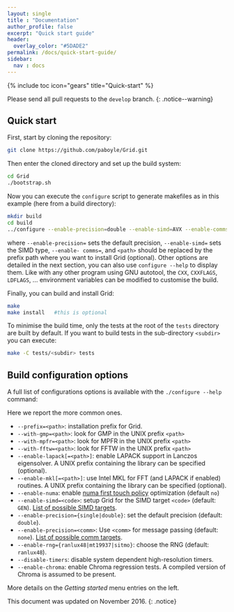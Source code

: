 ```yaml
---
layout: single
title : "Documentation"
author_profile: false
excerpt: "Quick start guide"
header:
  overlay_color: "#5DADE2"
permalink: /docs/quick-start-guide/
sidebar:
  nav : docs
---
```

{% include toc icon="gears" title="Quick-start" %}

Please send all pull requests to the `develop` branch.
{: .notice--warning}

## Quick start
First, start by cloning the repository:

``` bash
git clone https://github.com/paboyle/Grid.git
```

Then enter the cloned directory and set up the build system:

``` bash
cd Grid
./bootstrap.sh
```

Now you can execute the `configure` script to generate makefiles as in this example (here from a build directory):

``` bash
mkdir build
cd build
../configure --enable-precision=double --enable-simd=AVX --enable-comms=mpi-auto --prefix=<path>
```

where `--enable-precision=` sets the default precision,
`--enable-simd=` sets the SIMD type, `--enable-
comms=`, and `<path>` should be replaced by the prefix path where you want to
install Grid (optional). Other options are detailed in the next section, you can also use `configure
--help` to display them. Like with any other program using GNU autotool, the
`CXX`, `CXXFLAGS`, `LDFLAGS`, ... environment variables can be modified to
customise the build.

Finally, you can build and install Grid:

``` bash
make
make install   #this is optional
```

To minimise the build time, only the tests at the root of the `tests` directory are built by default. If you want to build tests in the sub-directory `<subdir>` you can execute:

``` bash
make -C tests/<subdir> tests
```

## Build configuration options

A full list of configurations options is available with the `./configure --help` command: 

Here we report the more common ones. 

- `--prefix=<path>`: installation prefix for Grid.
- `--with-gmp=<path>`: look for GMP in the UNIX prefix `<path>`
- `--with-mpfr=<path>`: look for MPFR in the UNIX prefix `<path>`
- `--with-fftw=<path>`: look for FFTW in the UNIX prefix `<path>`
- `--enable-lapack[=<path>]`: enable LAPACK support in Lanczos eigensolver. A UNIX prefix containing the library can be specified (optional).
- `--enable-mkl[=<path>]`: use Intel MKL for FFT (and LAPACK if enabled) routines. A UNIX prefix containing the library can be specified (optional).
- `--enable-numa`: enable [numa first touch policy](http://queue.acm.org/detail.cfm?id=2513149) optimization (default `no`)
- `--enable-simd=<code>`: setup Grid for the SIMD target `<code>` (default: `GEN`). [List of possible SIMD targets](/Grid/docs/simd_targets/).
- `--enable-precision={single|double}`: set the default precision (default: `double`).
- `--enable-precision=<comm>`: Use `<comm>` for message passing (default: `none`). [List of possible comm targets](/Grid/docs/comm_interfaces/). 
- `--enable-rng={ranlux48|mt19937|sitmo}`: choose the RNG (default: `ranlux48`).
- `--disable-timers`: disable system dependent high-resolution timers.
- `--enable-chroma`: enable Chroma regression tests. A compiled version of Chroma is assumed to be present. 


More details on the *Getting started* menu entries on the left. 


This document was updated on November 2016. 
{: .notice}

